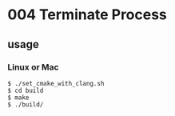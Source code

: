 # 004 Terminate Process
## usage
### Linux or Mac
```
$ ./set_cmake_with_clang.sh
$ cd build
$ make
$ ./build/
```
